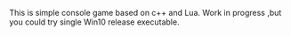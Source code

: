 This is simple console game based on c++ and Lua.
Work in progress ,but you could try single Win10 release executable.
